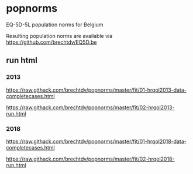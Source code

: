 # popnorms
EQ-5D-5L population norms for Belgium

Resulting population norms are available via https://github.com/brechtdv/EQ5D.be

## run html

### 2013

https://raw.githack.com/brechtdv/popnorms/master/fit/01-hrqol2013-data-completecases.html

https://raw.githack.com/brechtdv/popnorms/master/fit/02-hrqol2013-run.html

### 2018

https://raw.githack.com/brechtdv/popnorms/master/fit/01-hrqol2018-data-completecases.html

https://raw.githack.com/brechtdv/popnorms/master/fit/02-hrqol2018-run.html
